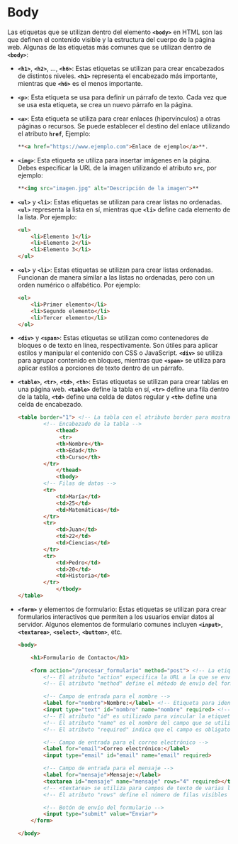 # Body

Las etiquetas que se utilizan dentro del elemento **`<body>`** en HTML son las que definen el contenido visible y la estructura del cuerpo de la página web. Algunas de las etiquetas más comunes que se utilizan dentro de **`<body>`**:

- **`<h1>`**, **`<h2>`**, ..., **`<h6>`**: Estas etiquetas se utilizan para crear encabezados de distintos niveles. **`<h1>`** representa el encabezado más importante, mientras que **`<h6>`** es el menos importante.

- **`<p>`**: Esta etiqueta se usa para definir un párrafo de texto. Cada vez que se usa esta etiqueta, se crea un nuevo párrafo en la página.

- **`<a>`**: Esta etiqueta se utiliza para crear enlaces (hipervínculos) a otras páginas o recursos. Se puede establecer el destino del enlace utilizando el atributo **`href`**, Ejemplo:
    
    ```html
    **<a href="https://www.ejemplo.com">Enlace de ejemplo</a>**.
    ```
    

- **`<img>`**: Esta etiqueta se utiliza para insertar imágenes en la página. Debes especificar la URL de la imagen utilizando el atributo **`src`**, por ejemplo:
    
    ```html
    **<img src="imagen.jpg" alt="Descripción de la imagen">**
    ```
    

- **`<ul>`** y **`<li>`**: Estas etiquetas se utilizan para crear listas no ordenadas. **`<ul>`** representa la lista en sí, mientras que **`<li>`** define cada elemento de la lista. Por ejemplo:
    
    ```html
    <ul>
        <li>Elemento 1</li>
        <li>Elemento 2</li>
        <li>Elemento 3</li>
    </ul>
    ```
    

- **`<ol>`** y **`<li>`**: Estas etiquetas se utilizan para crear listas ordenadas. Funcionan de manera similar a las listas no ordenadas, pero con un orden numérico o alfabético. Por ejemplo:
    
    ```html
    <ol>
        <li>Primer elemento</li>
        <li>Segundo elemento</li>
        <li>Tercer elemento</li>
    </ol>
    ```
    

- **`<div>`** y **`<span>`**: Estas etiquetas se utilizan como contenedores de bloques o de texto en línea, respectivamente. Son útiles para aplicar estilos y manipular el contenido con CSS o JavaScript. **`<div>`** se utiliza para agrupar contenido en bloques, mientras que **`<span>`** se utiliza para aplicar estilos a porciones de texto dentro de un párrafo.

- **`<table>`**, **`<tr>`**, **`<td>`**, **`<th>`**: Estas etiquetas se utilizan para crear tablas en una página web. **`<table>`** define la tabla en sí, **`<tr>`** define una fila dentro de la tabla, **`<td>`** define una celda de datos regular y **`<th>`** define una celda de encabezado.
    
    ```html
    <table border="1"> <!-- La tabla con el atributo border para mostrar bordes visuales -->
            <!-- Encabezado de la tabla -->
    			<thead>   
    		     <tr>
                <th>Nombre</th>
                <th>Edad</th>
                <th>Curso</th>
            </tr>
    			</thead>
    			<tbody>
            <!-- Filas de datos -->
            <tr>
                <td>María</td>
                <td>25</td>
                <td>Matemáticas</td>
            </tr>
            <tr>
                <td>Juan</td>
                <td>22</td>
                <td>Ciencias</td>
            </tr>
            <tr>
                <td>Pedro</td>
                <td>20</td>
                <td>Historia</td>
            </tr>
    			</tbody>
    </table>
    ```
    

- **`<form>`** y elementos de formulario: Estas etiquetas se utilizan para crear formularios interactivos que permiten a los usuarios enviar datos al servidor. Algunos elementos de formulario comunes incluyen **`<input>`**, **`<textarea>`**, **`<select>`**, **`<button>`**, etc.
    
    ```html
    <body>
    
        <h1>Formulario de Contacto</h1>
    
        <form action="/procesar_formulario" method="post"> <!-- La etiqueta <form> para crear el formulario -->
            <!-- El atributo "action" especifica la URL a la que se enviarán los datos del formulario -->
            <!-- El atributo "method" define el método de envío del formulario, en este caso, "post" -->
    
            <!-- Campo de entrada para el nombre -->
            <label for="nombre">Nombre:</label> <!-- Etiqueta para identificar el campo -->
            <input type="text" id="nombre" name="nombre" required> <!-- Campo de entrada de texto -->
            <!-- El atributo "id" es utilizado para vincular la etiqueta <label> con el campo de entrada -->
            <!-- El atributo "name" es el nombre del campo que se utilizará al enviar el formulario -->
            <!-- El atributo "required" indica que el campo es obligatorio -->
    
            <!-- Campo de entrada para el correo electrónico -->
            <label for="email">Correo electrónico:</label>
            <input type="email" id="email" name="email" required>
    
            <!-- Campo de entrada para el mensaje -->
            <label for="mensaje">Mensaje:</label>
            <textarea id="mensaje" name="mensaje" rows="4" required></textarea>
            <!-- <textarea> se utiliza para campos de texto de varias líneas -->
            <!-- El atributo "rows" define el número de filas visibles del campo -->
    
            <!-- Botón de envío del formulario -->
            <input type="submit" value="Enviar">
        </form>
    
    </body>
    ```